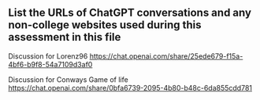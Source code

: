 ## List the URLs of ChatGPT conversations and any non-college websites used during this assessment in this file
Discussion for Lorenz96
https://chat.openai.com/share/25ede679-f15a-4bf6-b9f8-54a7109d3af0

Discussion for Conways Game of life
https://chat.openai.com/share/0bfa6739-2095-4b80-b48c-6da855cdd781